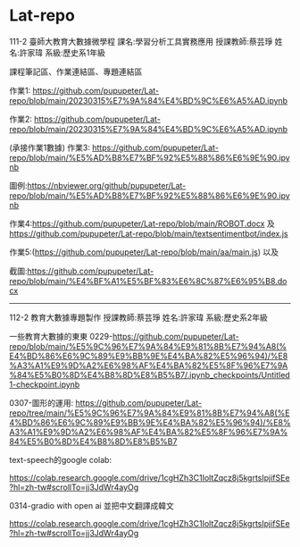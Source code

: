 # Lat-repo
111-2 臺師大教育大數據微學程
課名:學習分析工具實務應用
授課教師:蔡芸琤
姓名:許家瑋
系級:歷史系1年級

課程筆記區、作業連結區、專題連結區

作業1:
https://github.com/pupupeter/Lat-repo/blob/main/20230315%E7%9A%84%E4%BD%9C%E6%A5%AD.ipynb



作業2:
https://github.com/pupupeter/Lat-repo/blob/main/20230315%E7%9A%84%E4%BD%9C%E6%A5%AD.ipynb

(承接作業1數據)
作業3:
https://github.com/pupupeter/Lat-repo/blob/main/%E5%AD%B8%E7%BF%92%E5%88%86%E6%9E%90.ipynb

圖例:https://nbviewer.org/github/pupupeter/Lat-repo/blob/main/%E5%AD%B8%E7%BF%92%E5%88%86%E6%9E%90.ipynb

作業4:https://github.com/pupupeter/Lat-repo/blob/main/ROBOT.docx 及 
https://github.com/pupupeter/Lat-repo/blob/main/textsentimentbot/index.js

作業5:(https://github.com/pupupeter/Lat-repo/blob/main/aa/main.js)   以及

截圖:https://github.com/pupupeter/Lat-repo/blob/main/%E4%BF%A1%E5%BF%83%E6%8C%87%E6%95%B8.docx

----------------------------------------------------------------------------------------------------------------------------------------------------------------------------------------------

112-2 教育大數據專題製作
授課教師:蔡芸琤
姓名:許家瑋
系級:歷史系2年級

一些教育大數據的東東
0229-https://github.com/pupupeter/Lat-repo/blob/main/%E5%9C%96%E7%9A%84%E9%81%8B%E7%94%A8(%E4%BD%86%E6%9C%89%E9%BB%9E%E4%BA%82%E5%96%94)/%E8%A3%A1%E9%9D%A2%E6%98%AF%E4%BA%82%E5%8F%96%E7%9A%84%E5%B0%8D%E4%B8%8D%E8%B5%B7/.ipynb_checkpoints/Untitled1-checkpoint.ipynb

0307-圖形的運用:
https://github.com/pupupeter/Lat-repo/tree/main/%E5%9C%96%E7%9A%84%E9%81%8B%E7%94%A8(%E4%BD%86%E6%9C%89%E9%BB%9E%E4%BA%82%E5%96%94)/%E8%A3%A1%E9%9D%A2%E6%98%AF%E4%BA%82%E5%8F%96%E7%9A%84%E5%B0%8D%E4%B8%8D%E8%B5%B7

text-speech的google colab:

https://colab.research.google.com/drive/1cgHZh3C1IoltZqcz8j5kgrtsIpjifSEe?hl=zh-tw#scrollTo=jj3JdWr4ayOg


0314-gradio with open ai 並把中文翻譯成韓文

https://colab.research.google.com/drive/1cgHZh3C1IoltZqcz8j5kgrtsIpjifSEe?hl=zh-tw#scrollTo=jj3JdWr4ayOg

